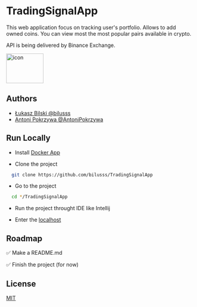 
# TradingSignalApp

This web application focus on tracking user's portfolio.
Allows to add owned coins. You can view most the most popular pairs available in crypto.

API is being delivered by Binance Exchange.

<img src="https://encrypted-tbn0.gstatic.com/images?q=tbn:ANd9GcSZ77X4FYp3jzmci0xPYqYtHanYgYN4IY2Xvw&s" alt="icon" width="100" height="80">

## Authors

- [Łukasz Bilski @bilusss](https://github.com/bilusss)
- [Antoni Pokrzywa @AntoniPokrzywa](https://github.com/AntoniPokrzywa)


## Run Locally

- Install [Docker App](https://www.docker.com/)


- Clone the project

```bash
  git clone https://github.com/bilusss/TradingSignalApp
```

- Go to the project

```bash
  cd */TradingSignalApp
```

- Run the project throught IDE like Intellij


- Enter the [localhost](http://localhost:8080/)

## Roadmap

✅ Make a README.md

✅ Finish the project (for now)
## License

[MIT](https://choosealicense.com/licenses/mit/)
